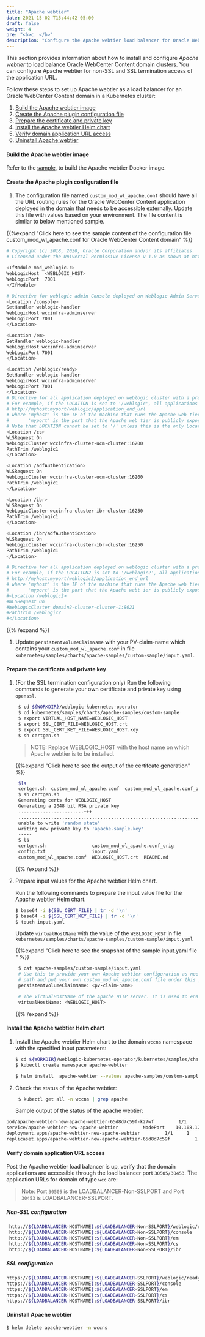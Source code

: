 ```yaml
---
title: "Apache webtier"
date: 2021-15-02 T15:44:42-05:00
draft: false
weight: 4
pre: "<b>c. </b>"
description: "Configure the Apache webtier load balancer for Oracle WebCenter Content domain."
---
```


This section provides information about how to install and configure *Apache webtier* to load balance Oracle  WebCenter Content domain clusters. You can configure Apache webtier for non-SSL and SSL termination access of the application URL.

Follow these steps to set up Apache webtier as a load balancer for an Oracle WebCenter Content domain in a Kubernetes cluster:

  1. [Build the Apache webtier image](#build-the-apache-webtier-image)
  1. [Create the Apache plugin configuration file](#create-the-apache-plugin-configuration-file)
  1. [Prepare the certificate and private key](#prepare-the-certificate-and-private-key)
  1. [Install the Apache webtier Helm chart](#install-the-apache-webtier-helm-chart)
  1. [Verify domain application URL access](#verify-domain-application-url-access)
  1. [Uninstall Apache webtier](#uninstall-apache-webtier)

#### Build the Apache webtier image

Refer to the [sample](https://github.com/oracle/docker-images/tree/master/OracleWebLogic/samples/12213-webtier-apache), to build the Apache webtier Docker image.

#### Create the Apache plugin configuration file

1. The configuration file named `custom_mod_wl_apache.conf` should have all the URL routing rules for the Oracle WebCenter Content application deployed in the domain that needs to be accessible externally. Update this file with values based on your environment. The file content is similar to below mentioned sample.

{{%expand "Click here to see the sample content of the configuration file custom_mod_wl_apache.conf for Oracle WebCenter Content domain" %}}

```bash
# Copyright (c) 2018, 2020, Oracle Corporation and/or its affiliates.
# Licensed under the Universal Permissive License v 1.0 as shown at https://oss.oracle.com/licenses/upl.

<IfModule mod_weblogic.c>
WebLogicHost  <WEBLOGIC_HOST>
WebLogicPort  7001
</IfModule>

# Directive for weblogic admin Console deployed on Weblogic Admin Server
<Location /console>
SetHandler weblogic-handler
WebLogicHost wccinfra-adminserver
WebLogicPort 7001
</Location>

<Location /em>
SetHandler weblogic-handler
WebLogicHost wccinfra-adminserver
WebLogicPort 7001
</Location>

<Location /weblogic/ready>
SetHandler weblogic-handler
WebLogicHost wccinfra-adminserver
WebLogicPort 7001
</Location>
# Directive for all application deployed on weblogic cluster with a prepath defined by LOCATION variable
# For example, if the LOCAITON is set to '/weblogic', all applications deployed on the cluster can be accessed via
# http://myhost:myport/weblogic/application_end_url
# where 'myhost' is the IP of the machine that runs the Apache web tier, and
#       'myport' is the port that the Apache web tier is publicly exposed to.
# Note that LOCATION cannot be set to '/' unless this is the only Location module configured.
<Location /cs>
WLSRequest On
WebLogicCluster wccinfra-cluster-ucm-cluster:16200
PathTrim /weblogic1
</Location>

<Location /adfAuthentication>
WLSRequest On
WebLogicCluster wccinfra-cluster-ucm-cluster:16200
PathTrim /weblogic1
</Location>

<Location /ibr>
WLSRequest On
WebLogicCluster wccinfra-cluster-ibr-cluster:16250
PathTrim /weblogic1
</Location>

<Location /ibr/adfAuthentication>
WLSRequest On
WebLogicCluster wccinfra-cluster-ibr-cluster:16250
PathTrim /weblogic1
</Location>

# Directive for all application deployed on weblogic cluster with a prepath defined by LOCATION2 variable
# For example, if the LOCAITON2 is set to '/weblogic2', all applications deployed on the cluster can be accessed via
# http://myhost:myport/weblogic2/application_end_url
# where 'myhost' is the IP of the machine that runs the Apache web tier, and
#       'myport' is the port that the Apache webt ier is publicly exposed to.
#<Location /weblogic2>
#WLSRequest On
#WebLogicCluster domain2-cluster-cluster-1:8021
#PathTrim /weblogic2
#</Location>

```
{{% /expand %}}



1. Update `persistentVolumeClaimName` with your PV-claim-name which contains your `custom_mod_wl_apache.conf` in file `kubernetes/samples/charts/apache-samples/custom-sample/input.yaml`.

#### Prepare the certificate and private key

1. (For the SSL termination configuration only) Run the following commands to generate your own certificate and private key using `openssl`.

      ```bash     
       $ cd ${WORKDIR}/weblogic-kubernetes-operator
       $ cd kubernetes/samples/charts/apache-samples/custom-sample
       $ export VIRTUAL_HOST_NAME=WEBLOGIC_HOST
       $ export SSL_CERT_FILE=WEBLOGIC_HOST.crt
       $ export SSL_CERT_KEY_FILE=WEBLOGIC_HOST.key
       $ sh certgen.sh
    ```
    > NOTE: Replace WEBLOGIC_HOST with the host name on which Apache webtier is to be installed.

   {{%expand "Click here to see the output of the certifcate generation" %}}
   ```bash
    $ls
    certgen.sh  custom_mod_wl_apache.conf  custom_mod_wl_apache.conf_orig  input.yaml  README.md
    $ sh certgen.sh
    Generating certs for WEBLOGIC_HOST
    Generating a 2048 bit RSA private key
    ........................+++
    .......................................................................+++
    unable to write 'random state'
    writing new private key to 'apache-sample.key'
    -----
    $ ls
    certgen.sh                 custom_mod_wl_apache.conf_orig                             WEBLOGIC_HOST.info
    config.txt                 input.yaml                                                 WEBLOGIC_HOST.key
    custom_mod_wl_apache.conf  WEBLOGIC_HOST.crt  README.md
   ```
   {{% /expand %}}

1. Prepare input values for the Apache webtier Helm chart.

    Run the following commands to prepare the input value file for the Apache webtier Helm chart.

    ```bash
    $ base64 -i ${SSL_CERT_FILE} | tr -d '\n'
    $ base64 -i ${SSL_CERT_KEY_FILE} | tr -d '\n'
    $ touch input.yaml
    ```

    Update `virtualHostName` with the value of the `WEBLOGIC_HOST` in file `kubernetes/samples/charts/apache-samples/custom-sample/input.yaml`

   {{%expand "Click here to see the snapshot of the sample input.yaml file " %}}
   ```bash
    $ cat apache-samples/custom-sample/input.yaml
    # Use this to provide your own Apache webtier configuration as needed; simply define this
    # path and put your own custom_mod_wl_apache.conf file under this path.
    persistentVolumeClaimName: <pv-claim-name>

    # The VirtualHostName of the Apache HTTP server. It is used to enable custom SSL configuration.
    virtualHostName: <WEBLOGIC_HOST>
   ```
   {{% /expand %}}

#### Install the Apache webtier Helm chart

1. Install the Apache webtier Helm chart to the domain `wccns` namespace with the specified input parameters:

   ```bash
   $ cd ${WORKDIR}/weblogic-kubernetes-operator/kubernetes/samples/charts
   $ kubectl create namespace apache-webtier
   
   $ helm install  apache-webtier --values apache-samples/custom-sample/input.yaml --namespace wccns apache-webtier --set image=oracle/apache:12.2.1.3
   ```

1. Check the status of the Apache webtier:

   ```bash
    $ kubectl get all -n wccns | grep apache
   ```

   Sample output of the status of the apache webtier:
```bash
pod/apache-webtier-new-apache-webtier-65d8d7c59f-k27wf         1/1     Running     0          9d
service/apache-webtier-new-apache-webtier         NodePort    10.108.12.143    <none>            80:30505/TCP,4433:30453/TCP   9d
deployment.apps/apache-webtier-new-apache-webtier         1/1     1            1           9d
replicaset.apps/apache-webtier-new-apache-webtier-65d8d7c59f         1         1         1       9d

```

#### Verify domain application URL access

Post the Apache webtier load balancer is up, verify that the domain applications are accessible through the load balancer port `30505/30453`. The application URLs for domain of type `wcc` are:

> Note: Port `30505` is the LOADBALANCER-Non-SSLPORT and Port `30453` is LOADBALANCER-SSLPORT.

##### Non-SSL configuration  

   ```bash
    http://${LOADBALANCER-HOSTNAME}:${LOADBALANCER-Non-SSLPORT}/weblogic/ready
    http://${LOADBALANCER-HOSTNAME}:${LOADBALANCER-Non-SSLPORT}/console
    http://${LOADBALANCER-HOSTNAME}:${LOADBALANCER-Non-SSLPORT}/em
    http://${LOADBALANCER-HOSTNAME}:${LOADBALANCER-Non-SSLPORT}/cs
    http://${LOADBALANCER-HOSTNAME}:${LOADBALANCER-Non-SSLPORT}/ibr
   ```

##### SSL configuration

   ```bash
   https://${LOADBALANCER-HOSTNAME}:${LOADBALANCER-SSLPORT}/weblogic/ready
   https://${LOADBALANCER-HOSTNAME}:${LOADBALANCER-SSLPORT}/console
   https://${LOADBALANCER-HOSTNAME}:${LOADBALANCER-SSLPORT}/em
   https://${LOADBALANCER-HOSTNAME}:${LOADBALANCER-SSLPORT}/cs
   https://${LOADBALANCER-HOSTNAME}:${LOADBALANCER-SSLPORT}/ibr
   ```

#### Uninstall Apache webtier

   ```bash
   $ helm delete apache-webtier -n wccns
   ```
